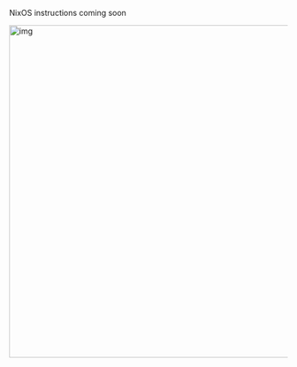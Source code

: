 NixOS instructions coming soon


<img src="https://github.com/JavaCafe01/dotfiles/blob/master/home/javacafe01/.config/awesome/images/rice.png" alt="img" width="600px"/>
